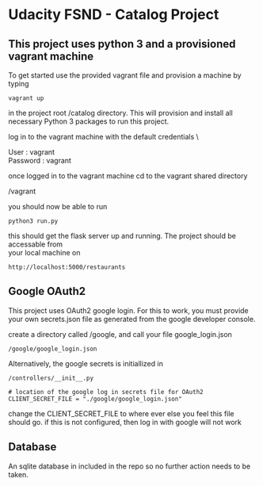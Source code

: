 # Udacity FSND - Catalog Project

## This project uses python 3 and a provisioned vagrant machine

To get started use the provided vagrant file and provision a machine by typing

    vagrant up
in the project root /catalog directory. This will provision and install
all necessary Python 3 packages to run this project. 

log in to the vagrant machine with the default credentials \

User : vagrant \
Password : vagrant

once logged in to the vagrant machine cd to the vagrant shared directory

/vagrant

you should now be able to run

    python3 run.py

this should get the flask server up and running. The project should be accessable from \
your local machine on

    http://localhost:5000/restaurants
    
## Google OAuth2

This project uses OAuth2 google login. For this to work, you must provide your own
secrets.json file as generated from the google developer console. 

create a directory called /google, and call your file google_login.json

    /google/google_login.json
    
Alternatively, the google secrets is initiallized in 

    /controllers/__init__.py
    
    # location of the google log in secrets file for OAuth2
    CLIENT_SECRET_FILE = "./google/google_login.json"
  
change the CLIENT_SECRET_FILE to where ever else you feel this file should go.
if this is not configured, then log in with google will not work

## Database

An sqlite database in included in the repo so no further action needs to be taken.


    